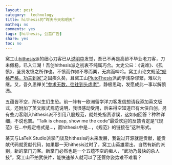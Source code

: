 ```yaml
---
layout: post
category:  technology
title: hithesis的“昨天今天和明天”
matheq: no
comments: yes
tags: [hithesis, 公益广告]
share: yes
toc: no
---
```


窝工山[hithesis](https://github.com/dustincys/hithesis)派的细心刀客已从[说明中](https://github.com/dustincys/hithesis#%E5%85%B3%E4%BA%8Ehithesis%E7%9A%84%E7%BA%BF%E4%B8%8A%E8%AE%A8%E8%AE%BA%E5%8C%BA)发觉，吾已不再是高龄不毕业老刀客，刀未佩稳，已入江湖！吾创hithesis派之初衷不纯属巧合。太史公曰：《说难》、《孤愤》，圣贤发愤之所作也。不愤而作如不寒而栗，无病而呻吟。窝工山论文规范[“规格严格，功夫到家”](https://github.com/dustincys/hithesis#%E6%88%91%E5%B7%A5%E8%A7%84%E8%8C%83%E6%9C%89%E6%AD%A7%E4%B9%89%E4%B9%8B%E5%A4%84)之固疾久矣，且窝工山[PlutoThesis](https://github.com/dustincys/plutothesis)派武学浅杂谬繁，难以为继。又，吾久思禅关[“参求无数，往往到头虚老”](https://yanshuo.site/cn/2016/12/journeytowest/)，静极思动，发愿成此一事以解愤懑。

五蕴皆不空，所以生幻生恐。前一阵有一欧洲留学洋刀客发信想请我添加英文版式，还附加了英文版式规范说明，我很感动受用，后来得空知道已有大侠自创。另有些刀客刚入hithesis派不引用八股规范，就处处指责谬误，这如何回答？种种详细，不说也罢。“Talk is cheap, show me the code”最受欢迎的反馈肯定是“《规范》在...中规定格式是...，而hithesis中是...，《规范》的链接在”这种形式。

某天与LaTeX Studio派掌门谈及hithesis的未来发展，我说过开源就是贡献，能贡献代码就贡献代码，如果那一天hithesis过时了，窝工山英雄辈出，自然有新的派别，新的掌门刀客。新掌门必然也是一个五蕴不空的痴人，“武功乃最快的杀人技”，窝工山不拍武侠片，能快速杀人就可以了还管你姿势难不难看？
